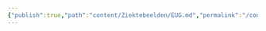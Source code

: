 ```yaml
---
{"publish":true,"path":"content/Ziektebeelden/EUG.md","permalink":"/content/ziektebeelden/eug/","title":"EUG","tags":["Gynaecologie","Ziektebeeld"]}
---
```


